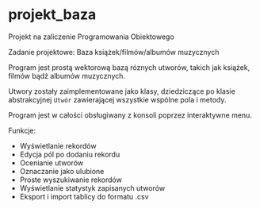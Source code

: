 # projekt_baza
Projekt na zaliczenie Programowania Obiektowego

Zadanie projektowe: Baza książek/filmów/albumów muzycznych

Program jest prostą wektorową bazą róznych utworów, takich jak książek, filmów bądź albumów muzycznych.

Utwory zostały zaimplementowane jako klasy, dziedziczące po klasie abstrakcyjnej `Utwór` zawierającej wszystkie wspólne pola i metody.

Program jest w całości obsługiwany z konsoli poprzez interaktywne menu.

Funkcje:
- Wyświetlanie rekordów
- Edycja pól po dodaniu rekordu
- Ocenianie utworów
- Oznaczanie jako ulubione
- Proste wyszukiwanie rekordów
- Wyświetlanie statystyk zapisanych utworów
- Eksport i import tablicy do formatu .csv
